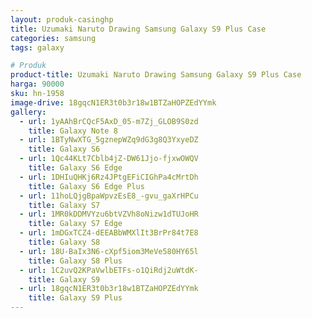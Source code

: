 ```yaml
---
layout: produk-casinghp
title: Uzumaki Naruto Drawing Samsung Galaxy S9 Plus Case
categories: samsung
tags: galaxy

# Produk
product-title: Uzumaki Naruto Drawing Samsung Galaxy S9 Plus Case
harga: 90000
sku: hn-1958
image-drive: 18gqcN1ER3t0b3r18w1BTZaHOPZEdYYmk
gallery:
  - url: 1yAAhBrCQcF5AxD_05-m7Zj_GLOB9S0zd
    title: Galaxy Note 8
  - url: 1BTyNwXTG_5gznepWZq9dG3g8Q3YxyeDZ
    title: Galaxy S6
  - url: 1Qc44KLt7Cblb4jZ-DW61Jjo-fjxwOWQV
    title: Galaxy S6 Edge
  - url: 1DHIuQHKj6Rz4JPtgEFiCIGhPa4cMrtDh
    title: Galaxy S6 Edge Plus
  - url: 11hoLQjgBpaWpvzEsE8_-gvu_gaXrHPCu
    title: Galaxy S7
  - url: 1MR0kDDMVYzu6btVZVh8oNizw1dTUJoHR
    title: Galaxy S7 Edge
  - url: 1mDGxTCZ4-dEEABbWMXlIt3BrPr84t7E8
    title: Galaxy S8
  - url: 18U-BaIx3N6-cXpf5iom3MeVe580HY65l
    title: Galaxy S8 Plus
  - url: 1C2uvQ2KPaVwlbETFs-o1QiRdj2uWtdK-
    title: Galaxy S9
  - url: 18gqcN1ER3t0b3r18w1BTZaHOPZEdYYmk
    title: Galaxy S9 Plus
---
```

